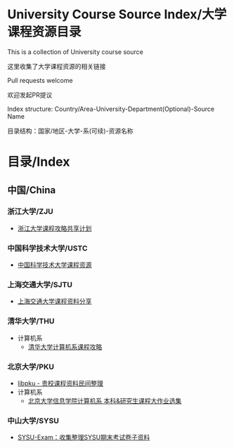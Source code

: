 # University Course Source Index/大学课程资源目录

This is a collection of University course source

这里收集了大学课程资源的相关链接

Pull requests welcome

欢迎发起PR提议

Index structure: Country/Area-University-Department(Optional)-Source Name

目录结构：国家/地区-大学-系(可续)-资源名称

# 目录/Index

## 中国/China

### 浙江大学/ZJU
- [浙江大学课程攻略共享计划](https://github.com/QSCTech/zju-icicles)

### 中国科学技术大学/USTC
- [中国科学技术大学课程资源](https://github.com/USTC-Resource/USTC-Course)

### 上海交通大学/SJTU
- [上海交通大学课程资料分享](https://github.com/CoolPhilChen/SJTU-Courses)

### 清华大学/THU
- 计算机系
  - [清华大学计算机系课程攻略](https://github.com/PKUanonym/REKCARC-TSC-UHT)

### 北京大学/PKU
- [libpku - 贵校课程资料民间整理](https://github.com/lib-pku/libpku)
- 计算机系
  - [北京大学信息学院计算机系 本科&研究生课程大作业选集](https://github.com/tongtzeho/PKUCourse)

### 中山大学/SYSU
- [SYSU-Exam：收集整理SYSU期末考试卷子资料
](https://github.com/sysuexam/SYSU-Exam)
